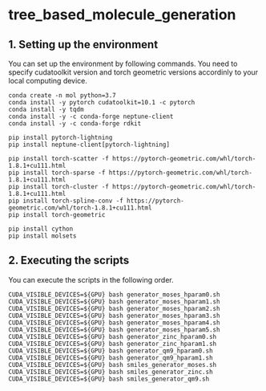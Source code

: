 # tree_based_molecule_generation

## 1. Setting up the environment
You can set up the environment by following commands. You need to specify cudatoolkit version and torch geometric versions accordinly to your local computing device.

```
conda create -n mol python=3.7
conda install -y pytorch cudatoolkit=10.1 -c pytorch
conda install -y tqdm
conda install -y -c conda-forge neptune-client
conda install -y -c conda-forge rdkit

pip install pytorch-lightning
pip install neptune-client[pytorch-lightning]

pip install torch-scatter -f https://pytorch-geometric.com/whl/torch-1.8.1+cu111.html
pip install torch-sparse -f https://pytorch-geometric.com/whl/torch-1.8.1+cu111.html
pip install torch-cluster -f https://pytorch-geometric.com/whl/torch-1.8.1+cu111.html
pip install torch-spline-conv -f https://pytorch-geometric.com/whl/torch-1.8.1+cu111.html
pip install torch-geometric

pip install cython
pip install molsets

```

## 2. Executing the scripts
You can execute the scripts in the following order.

```
CUDA_VISIBLE_DEVICES=${GPU} bash generator_moses_hparam0.sh
CUDA_VISIBLE_DEVICES=${GPU} bash generator_moses_hparam1.sh
CUDA_VISIBLE_DEVICES=${GPU} bash generator_moses_hparam2.sh
CUDA_VISIBLE_DEVICES=${GPU} bash generator_moses_hparam3.sh
CUDA_VISIBLE_DEVICES=${GPU} bash generator_moses_hparam4.sh
CUDA_VISIBLE_DEVICES=${GPU} bash generator_moses_hparam5.sh
CUDA_VISIBLE_DEVICES=${GPU} bash generator_zinc_hparam0.sh
CUDA_VISIBLE_DEVICES=${GPU} bash generator_zinc_hparam1.sh
CUDA_VISIBLE_DEVICES=${GPU} bash generator_qm9_hparam0.sh
CUDA_VISIBLE_DEVICES=${GPU} bash generator_qm9_hparam1.sh
CUDA_VISIBLE_DEVICES=${GPU} bash smiles_generator_moses.sh
CUDA_VISIBLE_DEVICES=${GPU} bash smiles_generator_zinc.sh
CUDA_VISIBLE_DEVICES=${GPU} bash smiles_generator_qm9.sh
```

